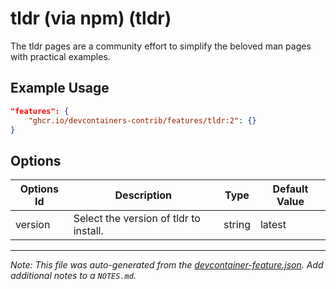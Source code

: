 

# tldr (via npm) (tldr)

The tldr pages are a community effort to simplify the beloved man pages with practical examples.

## Example Usage

```json
"features": {
    "ghcr.io/devcontainers-contrib/features/tldr:2": {}
}
```

## Options

| Options Id | Description | Type | Default Value |
|-----|-----|-----|-----|
| version | Select the version of tldr to install. | string | latest |



---

_Note: This file was auto-generated from the [devcontainer-feature.json](https://github.com/devcontainers-contrib/features/blob/main/src/tldr/devcontainer-feature.json).  Add additional notes to a `NOTES.md`._
